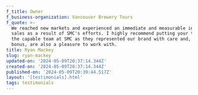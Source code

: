 ```yaml
---
f_title: Owner
f_business-organization: Vancouver Brewery Tours
f_quote: >-
  We reached new markets and experienced an immediate and measurable increase in
  sales as a result of SMC's efforts. I highly recommend putting your trust into
  the capable team at SMC as they represented our brand with care and, as a
  bonus, are also a pleasure to work with.
title: Ryan Mackey
slug: ryan-mackey
updated-on: '2024-05-09T20:37:14.344Z'
created-on: '2024-05-09T20:37:14.344Z'
published-on: '2024-05-09T20:39:44.517Z'
layout: '[testimonials].html'
tags: testimonials
---
```



